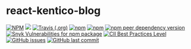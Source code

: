 # react-kentico-blog
[![NPM](https://img.shields.io/npm/l/react-kentico-blog.svg?style=flat-square)](license)
[![](https://img.shields.io/codecov/c/gh/softwarehutpl/react-kentico-blog.svg?logo=codecov&style=flat-square)](codecov)
[![Travis (.org)](https://img.shields.io/travis/softwarehutpl/react-kentico-blog.svg?logo=travis&style=flat-square)](travis)
[![npm](https://img.shields.io/npm/v/react-kentico-blog.svg?logo=npm&style=flat-square)](npm)
[![npm](https://img.shields.io/npm/dm/react-kentico-blog.svg?logo=npm&style=flat-square)](npm-hits)
[![npm peer dependency version](https://img.shields.io/npm/dependency-version/react-kentico-blog/peer/react.svg?label=react&logo=react&style=flat-square)](react-version)
[![Snyk Vulnerabilities for npm package](https://img.shields.io/snyk/vulnerabilities/npm/react-kentico-blog.svg?logo=snyk&style=flat-square)](snyk)
[![CII Best Practices Level](https://img.shields.io/cii/level/1.svg?style=flat-square)](cii)
[![GitHub issues](https://img.shields.io/github/issues-raw/softwarehutpl/react-kentico-blog.svg?logo=github&style=flat-square)](gh-issue-count)
[![GitHub last commit](https://img.shields.io/github/last-commit/softwarehutpl/react-kentico-blog.svg?logo=github&style=flat-square)](gh-last-commit)